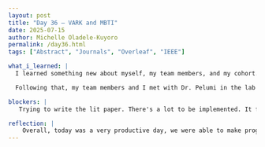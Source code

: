 ```yaml
---
layout: post
title: "Day 36 – VARK and MBTI"
date: 2025-07-15
author: Michelle Oladele-Kuyoro
permalink: /day36.html
tags: ["Abstract", "Journals", "Overleaf", "IEEE"]

what_i_learned: |
  I learned something new about myself, my team members, and my cohort. I learned that there were early birds, people who loved blasting music as they were studying, and people who commute long distances. I got to know more about my learning/teaching styles. I found out that i was a multimodal learner, leaning towards Visual, Aural, and Read/Writing, which i find to be true as i retain information if i am able to write it down, see a graphic, or listen to it multiple times. I also took the Myers-Briggs test and ended up with ISTJ-T, the logistician. I would say that I agree with these results as I can tend to be a perfectionist most of the time and can be inflexible when it comes to considering other people's inputs. I also found out 2 other people in my group share the same personality trait with me. It would explain a lot about the current group dynamics, and it made me realize that I would have to take other people's opinions into consideration. AFter we completed the personality tets, we were asked to do a gallery walk around the room soo we could learn more about our cohorts as well as their project and how they aim to include the things that they have learned into it.

  Following that, my team members and I met with Dr. Pelumi in the lab and we discussed our progress on the final paper. We also found out that we had to implement validation accuracy check into the code base as it wasn't there before. Seeing the amound of things that were added to the paper was a little overwhelming, but we should be able to complete the paper in due time. Later that day, Dr. Owolabi, our faculty mentor came to check up on us and asked about our progress wriitng the paper. Aayam suggested that we try running the code base on another dataset to verify the results we were having previously, as they seemed suspicious. 

blockers: |
   Trying to write the lit paper. There's a lot to be implemented. It feels overwhelming. 

reflection: |
    Overall, today was a very productive day, we were able to make progress in the paper. I decided to implement validation accuracy into mobilenetv2 so i could see the results for validation data. Tomorrow, I will try testing out the new dataset to see if there's going to be major difference in the rsults. We will be doing comparative results as it would be too late to change anything in the code base at this time
---
```

